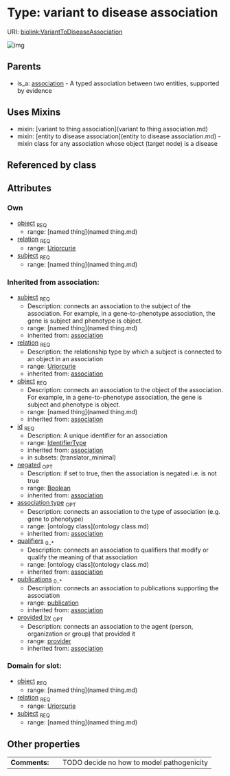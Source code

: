 
# Type: variant to disease association




URI: [biolink:VariantToDiseaseAssociation](https://w3id.org/biolink/vocab/VariantToDiseaseAssociation)


![img](http://yuml.me/diagram/nofunky;dir:TB/class/\[Provider]<provided%20by(i)%200..1-%20\[VariantToDiseaseAssociation|relation:uriorcurie;id(i):identifier_type;negated(i):boolean%20%3F],%20\[Publication]<publications(i)%200..*-%20\[VariantToDiseaseAssociation],%20\[OntologyClass]<qualifiers(i)%200..*-%20\[VariantToDiseaseAssociation],%20\[OntologyClass]<association%20type(i)%200..1-%20\[VariantToDiseaseAssociation],%20\[NamedThing]<object%201..1-%20\[VariantToDiseaseAssociation],%20\[NamedThing]<subject%201..1-%20\[VariantToDiseaseAssociation],%20\[VariantToDiseaseAssociation]uses%20-.->\[VariantToThingAssociation],%20\[VariantToDiseaseAssociation]uses%20-.->\[EntityToDiseaseAssociation],%20\[Association]^-\[VariantToDiseaseAssociation])

## Parents

 *  is_a: [association](association.md) - A typed association between two entities, supported by evidence

## Uses Mixins

 *  mixin: [variant to thing association](variant to thing association.md)
 *  mixin: [entity to disease association](entity to disease association.md) - mixin class for any association whose object (target node) is a disease

## Referenced by class


## Attributes


### Own

 * [object](variant_to_disease_association_object.md)  <sub>REQ</sub>
    * range: [named thing](named thing.md)
 * [relation](variant_to_disease_association_relation.md)  <sub>REQ</sub>
    * range: [Uriorcurie](type/Uriorcurie.md)
 * [subject](variant_to_disease_association_subject.md)  <sub>REQ</sub>
    * range: [named thing](named thing.md)

### Inherited from association:

 * [subject](subject.md)  <sub>REQ</sub>
    * Description: connects an association to the subject of the association. For example, in a gene-to-phenotype association, the gene is subject and phenotype is object.
    * range: [named thing](named thing.md)
    * inherited from: [association](association.md)
 * [relation](relation.md)  <sub>REQ</sub>
    * Description: the relationship type by which a subject is connected to an object in an association
    * range: [Uriorcurie](type/Uriorcurie.md)
    * inherited from: [association](association.md)
 * [object](object.md)  <sub>REQ</sub>
    * Description: connects an association to the object of the association. For example, in a gene-to-phenotype association, the gene is subject and phenotype is object.
    * range: [named thing](named thing.md)
    * inherited from: [association](association.md)
 * [id](association_id.md)  <sub>REQ</sub>
    * Description: A unique identifier for an association
    * range: [IdentifierType](type/IdentifierType.md)
    * inherited from: [association](association.md)
    * in subsets: (translator_minimal)
 * [negated](negated.md)  <sub>OPT</sub>
    * Description: if set to true, then the association is negated i.e. is not true
    * range: [Boolean](type/Boolean.md)
    * inherited from: [association](association.md)
 * [association type](association_type.md)  <sub>OPT</sub>
    * Description: connects an association to the type of association (e.g. gene to phenotype)
    * range: [ontology class](ontology class.md)
    * inherited from: [association](association.md)
 * [qualifiers](qualifiers.md)  <sub>0..*</sub>
    * Description: connects an association to qualifiers that modify or qualify the meaning of that association
    * range: [ontology class](ontology class.md)
    * inherited from: [association](association.md)
 * [publications](publications.md)  <sub>0..*</sub>
    * Description: connects an association to publications supporting the association
    * range: [publication](publication.md)
    * inherited from: [association](association.md)
 * [provided by](provided_by.md)  <sub>OPT</sub>
    * Description: connects an association to the agent (person, organization or group) that provided it
    * range: [provider](provider.md)
    * inherited from: [association](association.md)

### Domain for slot:

 * [object](variant_to_disease_association_object.md)  <sub>REQ</sub>
    * range: [named thing](named thing.md)
 * [relation](variant_to_disease_association_relation.md)  <sub>REQ</sub>
    * range: [Uriorcurie](type/Uriorcurie.md)
 * [subject](variant_to_disease_association_subject.md)  <sub>REQ</sub>
    * range: [named thing](named thing.md)

## Other properties

|  |  |  |
| --- | --- | --- |
| **Comments:** | | TODO decide no how to model pathogenicity |

